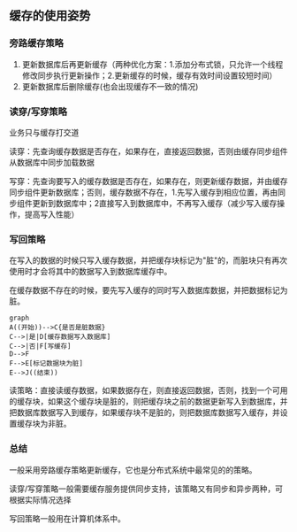 ## 缓存的使用姿势

### 旁路缓存策略

1. 更新数据库后再更新缓存（两种优化方案：1.添加分布式锁，只允许一个线程修改同步执行更新操作；2.更新缓存的时候，缓存有效时间设置较短时间）
2. 更新数据库后删除缓存(也会出现缓存不一致的情况)

### 读穿/写穿策略

 业务只与缓存打交道

读穿：先查询缓存数据是否存在，如果存在，直接返回数据，否则由缓存同步组件从数据库中同步加载数据

写穿：先查询要写入的缓存数据是否存在，如果存在，则更新缓存数据，并由缓存同步组件更新数据库；否则，缓存数据不存在，1.先写入缓存到相应位置，再由同步组件更新到数据库中；2直接写入到数据库中，不再写入缓存（减少写入缓存操作，提高写入性能）

### 写回策略

  在写入的数据的时候只写入缓存数据，并把缓存块标记为"脏"的，而脏块只有再次使用时才会将其中的数据写入到数据库缓存中。

在缓存数据不存在的时候，要先写入缓存的同时写入数据库数据，并把数据标记为脏。

```mermaid
graph 
A((开始))-->C{是否是脏数据}
C-->|是|D[缓存数据写入数据库]
C-->|否|F[写缓存]
D-->F
F-->E[标记数据块为脏]
E-->J((结束))

```

读策略：直接读缓存数据，如果数据存在，则直接返回数据，否则，找到一个可用的缓存块，如果这个缓存块是脏的，则把缓存块之前的数据更新写入到数据库，并把数据库数据写入到缓存，如果缓存块不是脏的，则把数据库数据写入缓存，并设置缓存块为非脏。

### 总结

一般采用旁路缓存策略更新缓存，它也是分布式系统中最常见的的策略。

读穿/写穿策略一般需要缓存服务提供同步支持，该策略又有同步和异步两种，可根据实际情况选择

写回策略一般用在计算机体系中。







